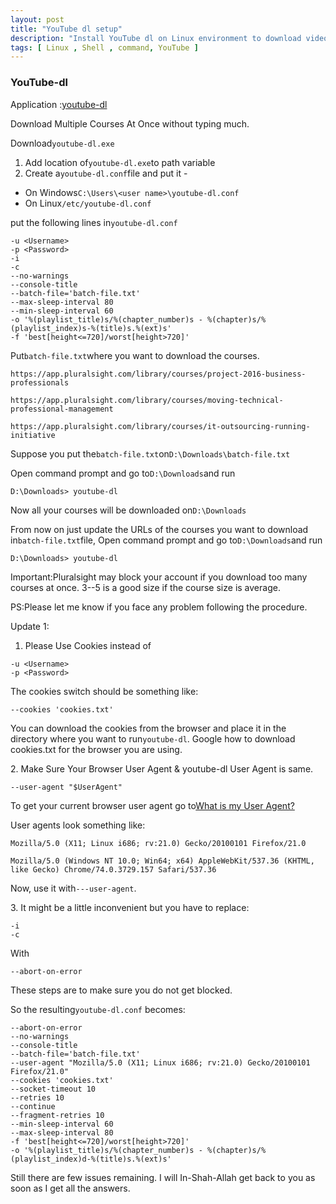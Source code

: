 ```yaml
---
layout: post
title: "YouTube dl setup"
description: "Install YouTube dl on Linux environment to download videos from YouTube"
tags: [ Linux , Shell , command, YouTube ]
---
```


### YouTube-dl

Application :[youtube-dl](https://youtube-dl.org/ "youtube-dl.org")

Download Multiple Courses At Once without typing much.

Download`youtube-dl.exe`

1.  Add location of`youtube-dl.exe`to path variable
2.  Create a`youtube-dl.conf`file and put it -

-   On Windows`C:\Users\<user name>\youtube-dl.conf`
-   On Linux`/etc/youtube-dl.conf`

put the following lines in`youtube-dl.conf`
```
-u <Username>
-p <Password>
-i
-c
--no-warnings
--console-title
--batch-file='batch-file.txt'
--max-sleep-interval 80
--min-sleep-interval 60
-o '%(playlist_title)s/%(chapter_number)s - %(chapter)s/%(playlist_index)s-%(title)s.%(ext)s'
-f 'best[height<=720]/worst[height>720]'
```

Put`batch-file.txt`where you want to download the courses.

```
https://app.pluralsight.com/library/courses/project-2016-business-professionals

https://app.pluralsight.com/library/courses/moving-technical-professional-management

https://app.pluralsight.com/library/courses/it-outsourcing-running-initiative
```

Suppose you put the`batch-file.txt`on`D:\Downloads\batch-file.txt`

Open command prompt and go to`D:\Downloads`and run

```
D:\Downloads> youtube-dl
```

Now all your courses will be downloaded on`D:\Downloads`

From now on just update the URLs of the courses you want to download in`batch-file.txt`file, Open command prompt and go to`D:\Downloads`and run

```
D:\Downloads> youtube-dl
```

Important:Pluralsight may block your account if you download too many courses at once. 3--5 is a good size if the course size is average.

PS:Please let me know if you face any problem following the procedure.

Update 1:

1.  Please Use Cookies instead of

```
-u <Username>
-p <Password>
```

The cookies switch should be something like:

```
--cookies 'cookies.txt'
```

You can download the cookies from the browser and place it in the directory where you want to run`youtube-dl`. Google how to download cookies.txt for the browser you are using.

2\. Make Sure Your Browser User Agent & youtube-dl User Agent is same.

```
--user-agent "$UserAgent"
```

To get your current browser user agent go to[What is my User Agent?](https://www.whatismybrowser.com/detect/what-is-my-user-agent "www.whatismybrowser.com")

User agents look something like:

```
Mozilla/5.0 (X11; Linux i686; rv:21.0) Gecko/20100101 Firefox/21.0

Mozilla/5.0 (Windows NT 10.0; Win64; x64) AppleWebKit/537.36 (KHTML, like Gecko) Chrome/74.0.3729.157 Safari/537.36
```

Now, use it with`---user-agent`.

3\. It might be a little inconvenient but you have to replace:

```
-i
-c
```

With

```
--abort-on-error
```

These steps are to make sure you do not get blocked.

So the resulting`youtube-dl.conf` becomes:

```
--abort-on-error
--no-warnings
--console-title
--batch-file='batch-file.txt'
--user-agent "Mozilla/5.0 (X11; Linux i686; rv:21.0) Gecko/20100101 Firefox/21.0"
--cookies 'cookies.txt'
--socket-timeout 10
--retries 10
--continue
--fragment-retries 10
--min-sleep-interval 60
--max-sleep-interval 80
-f 'best[height<=720]/worst[height>720]'
-o '%(playlist_title)s/%(chapter_number)s - %(chapter)s/%(playlist_index)d-%(title)s.%(ext)s'
```

Still there are few issues remaining. I will In-Shah-Allah get back to you as soon as I get all the answers.